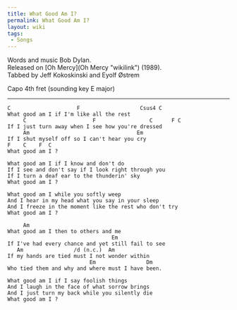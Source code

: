 ```yaml
---
title: What Good Am I?
permalink: What Good Am I?
layout: wiki
tags:
 - Songs
---
```


Words and music Bob Dylan.  
Released on [Oh Mercy](Oh Mercy "wikilink") (1989).  
Tabbed by Jeff Kokoskinski and Eyolf Østrem

Capo 4th fret (sounding key E major)

* * * * *

    C                     F                   Csus4 C
    What good am I if I'm like all the rest
         C                     F                 C      F C
    If I just turn away when I see how you're dressed
         Am                                  Em
    If I shut myself off so I can't hear you cry
    F    C    F  C
    What good am I ?

    What good am I if I know and don't do
    If I see and don't say if I look right through you
    If I turn a deaf ear to the thunderin' sky
    What good am I ?

    What good am I while you softly weep
    And I hear in my head what you say in your sleep
    And I freeze in the moment like the rest who don't try
    What good am I ?

         Am
    What good am I then to others and me
                                     Em
    If I've had every chance and yet still fail to see
       Am                /d (n.c.)  Am
    If my hands are tied must I not wonder within
                              Em                Dm
    Who tied them and why and where must I have been.

    What good am I if I say foolish things
    And I laugh in the face of what sorrow brings
    And I just turn my back while you silently die
    What good am I ?
